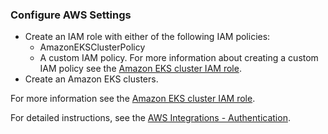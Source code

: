 ### Configure AWS Settings
- Create an IAM role with either of the following IAM policies:
  - AmazonEKSClusterPolicy
  - A custom IAM policy. For more information about creating a custom IAM policy see the [Amazon EKS cluster IAM role](https://docs.aws.amazon.com/eks/latest/userguide/service_IAM_role.html).
- Create an Amazon EKS clusters.

For more information see the [Amazon EKS cluster IAM role](https://docs.aws.amazon.com/eks/latest/userguide/service_IAM_role.html).

For detailed instructions, see the [AWS Integrations - Authentication](https://xsoar.pan.dev/docs/reference/articles/aws-integrations---authentication).